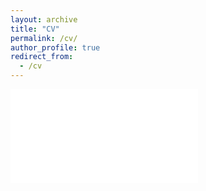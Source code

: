```yaml
---
layout: archive
title: "CV"
permalink: /cv/
author_profile: true
redirect_from:
  - /cv
---
```


<embed src="/files/Alemohammad_CV.pdf" type="application/pdf">